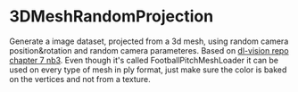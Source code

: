 # 3DMeshRandomProjection
Generate a image dataset, projected from a 3d mesh, using random camera position&amp;rotation and random camera parameteres.
Based on [dl-vision repo](https://github.com/wikibook/dl-vision) [chapter 7 nb3](https://github.com/wikibook/dl-vision/blob/master/Chapter07/ch7_nb3_render_images_from_3d_models.ipynb).
Even though it's called FootballPitchMeshLoader it can be used on every type of mesh in ply format, just make sure the color is baked on the vertices and not from a texture.
